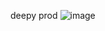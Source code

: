 deepy prod
![image](https://github.com/user-attachments/assets/b04fd1f0-2371-4b57-817c-7bd64553f1c0)
